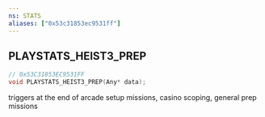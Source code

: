 ```yaml
---
ns: STATS
aliases: ["0x53c31853ec9531ff"]
---
```

## PLAYSTATS_HEIST3_PREP

```c
// 0x53C31853EC9531FF
void PLAYSTATS_HEIST3_PREP(Any* data);
```

triggers at the end of arcade setup missions, casino scoping, general prep missions

